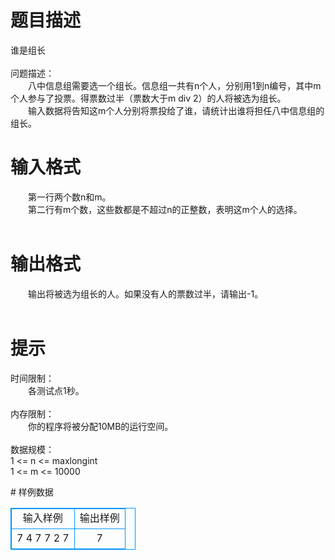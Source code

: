 # 

 
 # 题目描述 
<p>
谁是组长<br><br>问题描述：<br>　　八中信息组需要选一个组长。信息组一共有n个人，分别用1到n编号，其中m个人参与了投票。得票数过半（票数大于m div 2）的人将被选为组长。<br>　　输入数据将告知这m个人分别将票投给了谁，请统计出谁将担任八中信息组的组长。<br></p> 

 
 # 输入格式 
<p>
　　第一行两个数n和m。<br>　　第二行有m个数，这些数都是不超过n的正整数，表明这m个人的选择。<br><br></p> 

 
 # 输出格式 
<p>
　　输出将被选为组长的人。如果没有人的票数过半，请输出-1。<br><br></p> 

 
 # 提示 
<p>
时间限制：<br>　　各测试点1秒。<br><br>内存限制：<br>　　你的程序将被分配10MB的运行空间。<br><br>数据规模：<br>    1 <= n <= maxlongint<br>    1 <= m <= 10000<br></p> 
# 样例数据
<style>
        table,table tr th, table tr td { border:1px solid #0094ff; }
        table { width: 200px; min-height: 25px; line-height: 25px; text-align: center; border-collapse: collapse;}   
    </style>
<table>
	<tr>
		<td>输入样例</td>
		<td>输出样例</td>
	</tr>
<tr><td>7 4
7 7 2 7

</td><td>7
</td></tr></table>

